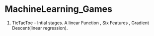 # MachineLearning_Games
1. TicTacToe - Intial stages. A linear Function , Six Features , Gradient Descent(linear regression).
